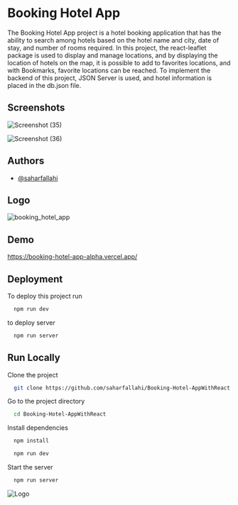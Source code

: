
# Booking Hotel App


The Booking Hotel App project is a hotel booking application that has the ability to search among hotels based on the hotel name and city, date of stay, and number of rooms required.
In this project, the react-leaflet package is used to display and manage locations, and by displaying the location of hotels on the map, it is possible to add to favorites locations, and with Bookmarks, favorite locations can be reached.
To implement the backend of this project, JSON Server is used, and hotel information is placed in the db.json file.



## Screenshots
![Screenshot (35)](https://github.com/user-attachments/assets/6e463e8f-23e2-4ff4-80df-51721b6525b8)

![Screenshot (36)](https://github.com/user-attachments/assets/e5f4973e-d66b-4bae-bfe5-deb3f775d31a)


## Authors

- [@saharfallahi](https://www.github.com/saharfallahi)

## Logo

![booking_hotel_app](https://github.com/user-attachments/assets/1a0dfe0a-40e6-4114-b83d-5a93e91d9d16)


## Demo

https://booking-hotel-app-alpha.vercel.app/


## Deployment

To deploy this project run

```bash
  npm run dev
```

to deploy server

```bash
  npm run server
```
## Run Locally

Clone the project

```bash
  git clone https://github.com/saharfallahi/Booking-Hotel-AppWithReact.git
```

Go to the project directory

```bash
  cd Booking-Hotel-AppWithReact
```

Install dependencies

```bash
  npm install
```
```bash
  npm run dev
```

Start the server

```bash
  npm run server
```


![Logo](https://dev-to-uploads.s3.amazonaws.com/uploads/articles/th5xamgrr6se0x5ro4g6.png)

